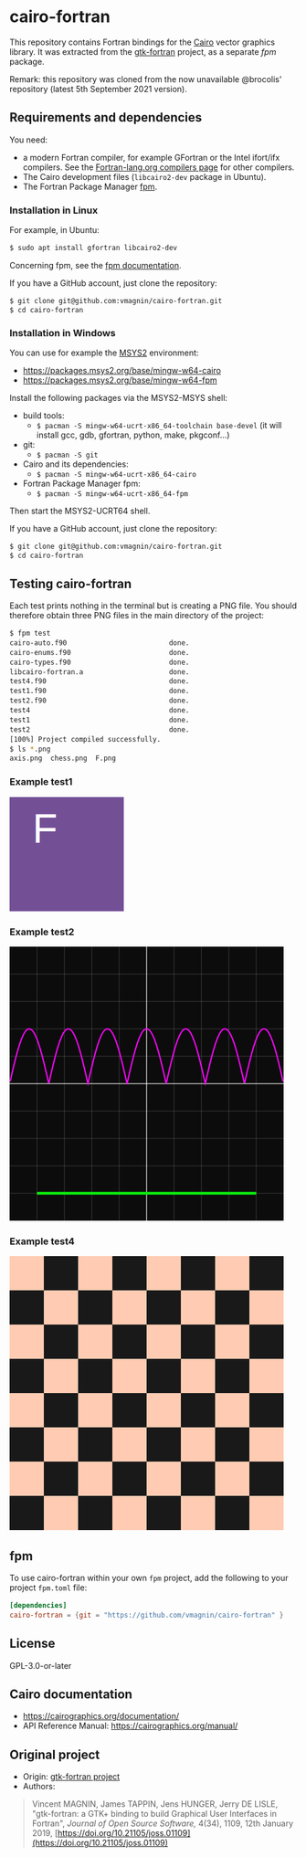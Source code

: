 # cairo-fortran

This repository contains Fortran bindings for the [Cairo](https://cairographics.org/) vector graphics library. It was extracted from the [gtk-fortran](https://github.com/vmagnin/gtk-fortran/wiki/) project, as a separate _fpm_ package.

Remark: this repository was cloned from the now unavailable @brocolis' repository (latest 5th September 2021 version).

## Requirements and dependencies

You need:

* a modern Fortran compiler, for example GFortran or the Intel ifort/ifx compilers. See the [Fortran-lang.org compilers page](https://fortran-lang.org/compilers/) for other compilers.
* The Cairo development files (`libcairo2-dev` package in Ubuntu).
* The Fortran Package Manager [fpm](https://fpm.fortran-lang.org/).

### Installation in Linux

For example, in Ubuntu:
```bash
$ sudo apt install gfortran libcairo2-dev
```

Concerning fpm, see the [fpm documentation](https://fpm.fortran-lang.org/en/install/index.html).

If you have a GitHub account, just clone the repository:

```
$ git clone git@github.com:vmagnin/cairo-fortran.git
$ cd cairo-fortran
```

### Installation in Windows

You can use for example the [MSYS2](http://www.msys2.org/) environment:
* https://packages.msys2.org/base/mingw-w64-cairo
* https://packages.msys2.org/base/mingw-w64-fpm

Install the following packages via the MSYS2-MSYS shell:
  * build tools: 
    * `$ pacman -S mingw-w64-ucrt-x86_64-toolchain base-devel` (it will install gcc, gdb, gfortran, python, make, pkgconf...)
  * git: 
    * `$ pacman -S git`
  * Cairo and its dependencies: 
    * `$ pacman -S mingw-w64-ucrt-x86_64-cairo`
  * Fortran Package Manager fpm: 
    * `$ pacman -S mingw-w64-ucrt-x86_64-fpm`

Then start the MSYS2-UCRT64 shell.

If you have a GitHub account, just clone the repository:

```
$ git clone git@github.com:vmagnin/cairo-fortran.git
$ cd cairo-fortran
```

## Testing cairo-fortran

Each test prints nothing in the terminal but is creating a PNG file. You should therefore obtain three PNG files in the main directory of the project:

```bash
$ fpm test
cairo-auto.f90                         done.
cairo-enums.f90                        done.
cairo-types.f90                        done.
libcairo-fortran.a                     done.
test4.f90                              done.
test1.f90                              done.
test2.f90                              done.
test4                                  done.
test1                                  done.
test2                                  done.
[100%] Project compiled successfully.
$ ls *.png
axis.png  chess.png  F.png
```

### Example test1
![test1](pictures/F.png)
### Example test2
![test2](pictures/axis.png)
### Example test4
![test4](pictures/chess.png)

## fpm
To use cairo-fortran within your own `fpm` project, add the following to your project `fpm.toml` file:

```toml
[dependencies]
cairo-fortran = {git = "https://github.com/vmagnin/cairo-fortran" }
```

## License
GPL-3.0-or-later

## Cairo documentation

* https://cairographics.org/documentation/
* API Reference Manual: https://cairographics.org/manual/


## Original project
* Origin: [gtk-fortran project](https://github.com/vmagnin/gtk-fortran/)
* Authors:
> Vincent MAGNIN, James TAPPIN, Jens HUNGER, Jerry DE LISLE, "gtk-fortran: a GTK+ binding to build Graphical User Interfaces in Fortran", _Journal of Open Source Software,_ 4(34), 1109, 12th January 2019, [https://doi.org/10.21105/joss.01109](https://doi.org/10.21105/joss.01109)

